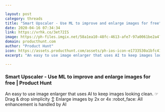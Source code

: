 ```yaml
---

layout: post
category: threads
title: "Smart Upscaler - Use ML to improve and enlarge images for free"
date: 2020-04-16 07:34:34
link: https://vrhk.co/3et72IS
image: https://ph-files.imgix.net/58a1ea10-48fc-4613-afe7-97a0061be2a4?auto=format&fit=crop&h=512&w=1024
domain: producthunt.com
author: "Product Hunt"
icon: https://assets.producthunt.com/assets/ph-ios-icon-e1733530a1bfc41080db8161823f1ef262cdbbc933800c0a2a706f70eb9c277a.png
excerpt: "An easy to use image enlarger that uses AI to keep images looking clean. ☞ Drag &amp; drop simplicity :arrow_up_down: Enlarge images by 2x or 4x :robot_face: All enhancement is handled by AI"

---
```


### Smart Upscaler - Use ML to improve and enlarge images for free | Product Hunt

An easy to use image enlarger that uses AI to keep images looking clean. ☞ Drag &amp; drop simplicity :arrow_up_down: Enlarge images by 2x or 4x :robot_face: All enhancement is handled by AI